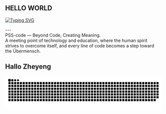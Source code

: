 ## HELLO WORLD
[![Typing SVG](https://readme-typing-svg.herokuapp.com?font=Fira+Code&size=20&pause=1000&color=00F7FF&width=700&lines=Mechanical+Engineering+Grad;Future+CAD%2FCAM+Designer;Future+Wizard+Engineering;Interested+in+research+and+academic+writing;Manufacturing+and+Education+Explorer;Technical+Trainer+in+the+Making;Coding+and+Tech+Enthusiast)](https://github.com/PSS-code)

<p align="left">---<br>PSS-code — Beyond Code, Creating Meaning.<br>A meeting point of technology and education, where the human spirit strives to overcome itself, and every line of code becomes a step toward the Übermensch.</p>

## Hallo Zheyeng
<img src="https://raw.githubusercontent.com/PSS-code/PSS-code/main/output/snake.svg" alt="Snake animation" />
